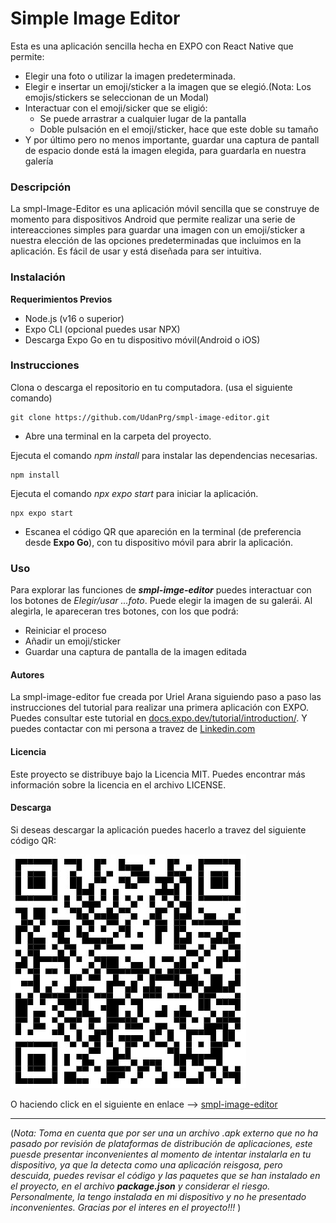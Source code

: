# Simple Image Editor
Esta es una aplicación sencilla hecha en EXPO con React Native que permite:
- Elegir una foto o utilizar la imagen predeterminada.
- Elegir e insertar un emoji/sticker a la imagen que se elegió.(Nota: Los emojis/stickers se seleccionan de un Modal)
- Interactuar con el emoji/sicker que se eligió:
    - Se puede arrastrar a cualquier lugar de la pantalla
    - Doble pulsación en el emoji/sticker, hace que este doble su tamaño
- Y por último pero no menos importante, guardar una captura de pantall de espacio donde está la imagen elegida, para guardarla en nuestra galería

### Descripción
La smpl-Image-Editor es una aplicación móvil sencilla que se construye de momento para dispositivos Android que permite realizar una serie de intereacciones simples para guardar una imagen con un emoji/sticker a nuestra elección de las opciones predeterminadas que incluimos en la aplicación. Es fácil de usar y está diseñada para ser intuitiva.

### Instalación
**Requerimientos Previos**
- Node.js (v16 o superior)
- Expo CLI (opcional puedes usar NPX)
- Descarga Expo Go en tu dispositivo móvil(Android o iOS)

### Instrucciones
Clona o descarga el repositorio en tu computadora. (usa el siguiente comando)

    git clone https://github.com/UdanPrg/smpl-image-editor.git

- Abre una terminal en la carpeta del proyecto.

Ejecuta el comando *npm install* para instalar las dependencias necesarias.

    npm install

Ejecuta el comando *npx expo start* para iniciar la aplicación.

    npx expo start

- Escanea el código QR que apareción en la terminal (de preferencia desde **Expo Go**), con tu dispositivo móvil para abrir la aplicación.

### Uso
Para explorar las funciones de ***smpl-imge-editor*** puedes interactuar con los botones de *Elegir/usar ...foto*. Puede elegir la imagen de su galerái. Al alegirla, le apareceran tres botones, con los que podrá:
- Reiniciar el proceso
- Añadir un emoji/sticker
- Guardar una captura de pantalla de la imagen editada

#### Autores
La smpl-image-editor fue creada por Uriel Arana siguiendo paso a paso las instrucciones del tutorial para realizar una primera aplicación con EXPO. Puedes consultar este tutorial en [docs.expo.dev/tutorial/introduction/](https://docs.expo.dev/tutorial/introduction/). Y puedes contactar con mi persona a travez de [Linkedin.com](https://www.linkedin.com/in/urielarana/)

#### Licencia
Este proyecto se distribuye bajo la Licencia MIT. Puedes encontrar más información sobre la licencia en el archivo LICENSE.

#### Descarga
Si deseas descargar la aplicación puedes hacerlo a travez del siguiente código QR:

![Código QR](/assets/QR-smpl-image-editor.jpg "smpl-image-editor")

O haciendo click en el siguiente en enlace --> [smpl-image-editor](/assets/QR-smpl-image-editor.jpg)

---------------------------- 
(*Nota: Toma en cuenta que por ser una un archivo .apk externo que no ha pasado por revisión de plataformas de distribución de aplicaciones, este puesde presentar inconvenientes al momento de intentar instalarla en tu dispositivo, ya que la detecta como una aplicación reisgosa, pero descuida, puedes revisar el código y las paquetes que se han instalado en el proyecto, en el archivo ***package.json*** y considerar el riesgo. Personalmente, la tengo instalada en mi dispositivo y no he presentado inconvenientes. Gracias por el interes en el proyecto!!!* )